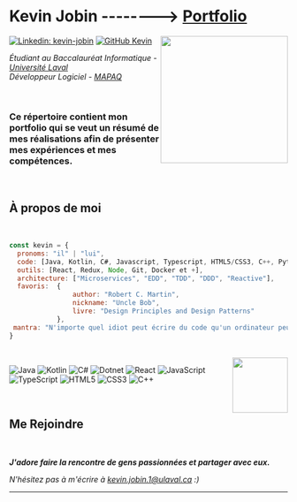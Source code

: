 # Kevin Jobin --------> [Portfolio](https://kevinjobin1.github.io/)



<img align='right' src="https://media.giphy.com/media/zhYSVCirREeIZtONCI/giphy.gif" width="230">

[![Linkedin: kevin-jobin](https://img.shields.io/badge/-Kevin%20Jobin-blue?style=flat-square&logo=Linkedin&logoColor=white&link=https://www.linkedin.com/in/kevin-jobin/)](https://www.linkedin.com/in/kevin-jobin/)
[![GitHub Kevin](https://img.shields.io/github/followers/kevinjobin1?label=follow&style=social)](https://github.com/kevinjobin1)

<p><em> 
Étudiant au Baccalauréat Informatique - <a href="http://www.unb.br">Université Laval</a>
</br>
Développeur Logiciel - <a href="https://www.mapaq.gouv.qc.ca/fr/Pages/Accueil.aspx">MAPAQ</a>
</em></p>

</br>

<h3>
Ce répertoire contient mon portfolio qui se veut un résumé de mes réalisations afin de présenter mes expériences et mes compétences.
</h3>

</br>

## À propos de moi
</br>

```javascript
const kevin = {
  pronoms: "il" | "lui",
  code: [Java, Kotlin, C#, Javascript, Typescript, HTML5/CSS3, C++, Python],
  outils: [React, Redux, Node, Git, Docker et +],
  architecture: ["Microservices", "EDD", "TDD", "DDD", "Reactive"],
  favoris:  {
                author: "Robert C. Martin",
                nickname: "Uncle Bob",
                livre: "Design Principles and Design Patterns"
            },
 mantra: "N'importe quel idiot peut écrire du code qu'un ordinateur peut comprendre. Les bons programmeurs écrivent du code que les humains peuvent comprendre. - Martin Fowler"
}
```

</br>
<img align='right' src="https://media.giphy.com/media/Z6uC5u5z8UqgrPlMdZ/giphy.gif" width="100">

![Java](https://img.shields.io/badge/java-%23ED8B00.svg?style=for-the-badge&logo=java&logoColor=white)
![Kotlin](https://img.shields.io/badge/Kotlin-0095D5?&style=for-the-badge&logo=kotlin&logoColor=white)
![C#](https://img.shields.io/badge/c%23-%23239120.svg?style=for-the-badge&logo=c-sharp&logoColor=white)
![Dotnet](https://img.shields.io/badge/.NET-512BD4?style=for-the-badge&logo=dotnet&logoColor=white)
![React](https://img.shields.io/badge/React-20232A?style=for-the-badge&logo=react&logoColor=61DAFB)
![JavaScript](https://img.shields.io/badge/JavaScript-323330?style=for-the-badge&logo=javascript&logoColor=F7DF1E)
![TypeScript](https://img.shields.io/badge/typescript-%23007ACC.svg?style=for-the-badge&logo=typescript&logoColor=white)
![HTML5](https://img.shields.io/badge/html5-%23E34F26.svg?style=for-the-badge&logo=html5&logoColor=white)
![CSS3](https://img.shields.io/badge/css3-%231572B6.svg?style=for-the-badge&logo=css3&logoColor=white)
![C++](https://img.shields.io/badge/c++-%2300599C.svg?style=for-the-badge&logo=c%2B%2B&logoColor=white)

</br>

## Me Rejoindre

</br>

<em><b>J'adore faire la rencontre de gens passionnées et partager avec eux.</b> 


N'hésitez pas à m'écrire à <kevin.jobin.1@ulaval.ca>  </b> :)</em>

---
